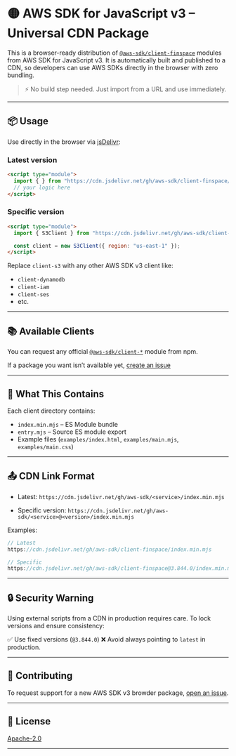 # 🟡 AWS SDK for JavaScript v3 – Universal CDN Package

This is a browser-ready distribution of [`@aws-sdk/client-finspace`](https://github.com/aws/aws-sdk-js-v3) modules from AWS SDK for JavaScript v3. It is automatically built and published to a CDN, so developers can use AWS SDKs directly in the browser with zero bundling.

> ⚡️ No build step needed. Just import from a URL and use immediately.

---

## 📦 Usage

Use directly in the browser via [jsDelivr](https://www.jsdelivr.com/):

### Latest version

```html
<script type="module">
  import { } from "https://cdn.jsdelivr.net/gh/aws-sdk/client-finspace/index.min.mjs";
  // your logic here
</script>
```

### Specific version

```html
<script type="module">
  import { S3Client } from "https://cdn.jsdelivr.net/gh/aws-sdk/client-s3@3.844.0/index.min.mjs";

  const client = new S3Client({ region: "us-east-1" });
</script>
```

Replace `client-s3` with any other AWS SDK v3 client like:

* `client-dynamodb`
* `client-iam`
* `client-ses`
* etc.

---

## 📚 Available Clients

You can request any official [`@aws-sdk/client-*`](https://github.com/aws/aws-sdk-js-v3/tree/main/clients) module from npm.

If a package you want isn’t available yet, [create an issue](https://github.com/aws-sdk/client-finspace/issues/)

---

## 🔧 What This Contains

Each client directory contains:

* `index.min.mjs` – ES Module bundle
* `entry.mjs` – Source ES module export
* Example files (`examples/index.html`, `examples/main.mjs`, `examples/main.css`)

---

## 📤 CDN Link Format

* Latest:
  `https://cdn.jsdelivr.net/gh/aws-sdk/<service>/index.min.mjs`

* Specific version:
  `https://cdn.jsdelivr.net/gh/aws-sdk/<service>@<version>/index.min.mjs`

Examples:

```js
// Latest
https://cdn.jsdelivr.net/gh/aws-sdk/client-finspace/index.min.mjs

// Specific
https://cdn.jsdelivr.net/gh/aws-sdk/client-finspace@3.844.0/index.min.mjs
```

---

## 🔒 Security Warning

Using external scripts from a CDN in production requires care. To lock versions and ensure consistency:

✅ Use fixed versions (`@3.844.0`)
❌ Avoid always pointing to `latest` in production.

---

## 🤝 Contributing

To request support for a new AWS SDK v3 browder package, [open an issue](https://github.com/aws-sdk/client-finspace/issues).

---

## 📜 License

[Apache-2.0](https://github.com/aws-sdk/aws-sdk-js-v3/blob/main/LICENSE)

---
